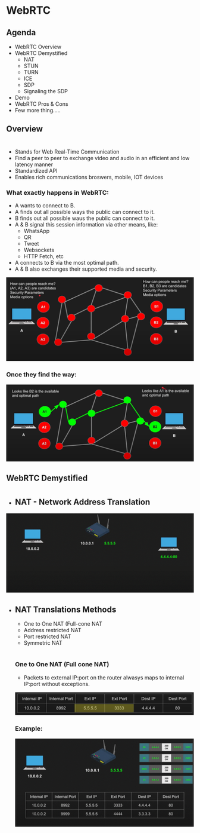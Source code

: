 # WebRTC
## Agenda
* WebRTC Overview
* WebRTC Demystified
    * NAT
    * STUN
    * TURN
    * ICE
    * SDP
    * Signaling the SDP
* Demo
* WebRTC Pros & Cons
* Few more thing.....

## Overview
#
* Stands for Web Real-Time Communication
* Find a peer to peer to exchange video and audio in an efficient and low latency manner
* Standardized API 
* Enables rich communications broswers, mobile, IOT devices
    
### What exactly happens in WebRTC:
   * A wants to connect to B.
   * A finds out all possible ways the public can connect to it.
   * B finds out all possible waus the public can connect to it.
   * A & B signal this session information via other means, like:
        * WhatsApp
        * QR
        * Tweet
        * Websockets
        * HTTP Fetch, etc
   *  A connects to B via the most optimal path.
   * A & B also exchanges their supported media and security.

![Overview Example](images\overview_1.PNG)
### Once they find the way:
![Overview Example](images\overview_2.PNG)

## WebRTC Demystified
#
* ## NAT - Network Address Translation

![NAT Explaination](images\NAT_1.gif)

* ## NAT Translations Methods
    * One to One NAT (Full-cone NAT
    * Address restricted NAT
    * Port restricted NAT
    * Symmetric NAT

    #
    ### One to One NAT (Full cone NAT)
    * Packets to external IP:port on the router alwasys maps to internal IP:port without exceptions.

    ![Full cone NAT](images\NAT_2.png)
    ### Example:
    ![Full cone NAT](images\NAT_3.gif)

